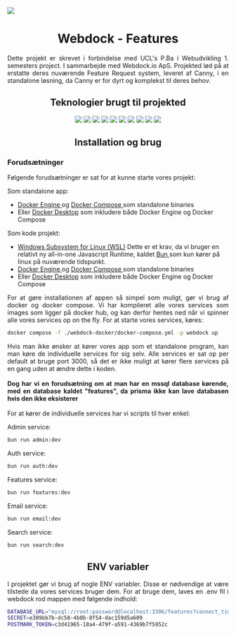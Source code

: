 <img src="https://i.imgur.com/xctSMz9_d.webp?maxwidth=1584&fidelity=grand"></img>

<h1 align="center"> Webdock - Features </h1>
<p align="justify">
Dette projekt er skrevet i forbindelse med UCL's P.Ba i Webudvikling 1. semesters project. I sammarbejde med Webdock.io ApS. Projekted lød på at erstatte deres nuværende Feature Request system, leveret af Canny, i en standalone løsning, da Canny er for dyrt og komplekst til deres behov.
</p>

<h2 align="center">Teknologier brugt til projekted</h2>
<p align="center">
<a href="https://vuejs.org" style="text-decoration: none"> 
    <img src="https://custom-icon-badges.demolab.com/badge/-Vue-4FC08D?style=for-the-badge&logo=vuedotjs&logoColor=white"/>
</a>
<a href="https://bun.sh" style="text-decoration: none"> 
    <img src="https://custom-icon-badges.demolab.com/badge/-Bun-000000?style=for-the-badge&logo=Bun&logoColor=white"/>
</a>
<a href="https://www.elysiajs.com" style="text-decoration: none"> 
<img src="https://custom-icon-badges.demolab.com/badge/-Elysia-1f2937?style=for-the-badge&logo=elysia" />
</a>
<a href="https://www.prisma.io" style="text-decoration: none"> 
    <img src="https://custom-icon-badges.demolab.com/badge/-Prisma-2D3748?style=for-the-badge&logo=Prisma"/>
</a>
<a href="https://www.docker.com" style="text-decoration: none"> 
    <img src="https://custom-icon-badges.demolab.com/badge/-Docker-2496ED?style=for-the-badge&logo=Docker&logoColor=white"/>
</a>
<a href="https://minikube.sigs.k8s.io/" style="text-decoration: none"> 
    <img src="https://custom-icon-badges.demolab.com/badge/-Minikube-326CE5?style=for-the-badge&logo=Kubernetes&logoColor=white"/>
</a>
<a href="https://www.typescriptlang.org" style="text-decoration: none"> 
    <img src="https://custom-icon-badges.demolab.com/badge/-Typescript-3178C6?style=for-the-badge&logo=Typescript&logoColor=white"/>
</a>
<a href="https://www.microsoft.com/en-us/sql-server/sql-server-downloads" style="text-decoration: none"> 
    <img src="https://custom-icon-badges.demolab.com/badge/-MSSQL-CC2927?style=for-the-badge&logo=microsoftsqlserver&logoColor=white"/>
</a>
<a href="https://grafana.com" style="text-decoration: none"> 
    <img src="https://custom-icon-badges.demolab.com/badge/-Grafana-F46800?style=for-the-badge&logo=grafana&logoColor=white"/>
</a>
<a href="https://prometheus.io" style="text-decoration: none"> 
    <img src="https://custom-icon-badges.demolab.com/badge/-Prometheus-E6522C?style=for-the-badge&logo=prometheus&logoColor=white"/>
</a>
</p>

<h2 align="center">
    Installation og brug
</h2>
<h3>
    Forudsætninger
</h3>
<p>
Følgende forudsætninger er sat for at kunne starte vores projekt:

Som standalone app:
* <a href="https://docs.docker.com/engine/install/binaries/">Docker Engine </a> og <a href="https://docs.docker.com/compose/install/standalone/"> Docker Compose </a> som standalone binaries
* Eller <a href="https://docs.docker.com/desktop/">Docker Desktop</a> som inkludere både Docker Engine og Docker Compose

Som kode projekt:
* <a href="https://learn.microsoft.com/en-us/windows/wsl/install"> Windows Subsystem for Linux (WSL)</a> Dette er et krav, da vi bruger en relativt ny all-in-one Javascript Runtime, kaldet <a href="https://www.bun.sh"> Bun </a> som kun kører på linux på nuværende tidspunkt.
* <a href="https://docs.docker.com/engine/install/binaries/">Docker Engine </a> og <a href="https://docs.docker.com/compose/install/standalone/"> Docker Compose </a> som standalone binaries
* Eller <a href="https://docs.docker.com/desktop/">Docker Desktop</a> som inkludere både Docker Engine og Docker Compose
</p>

<p align="justify">
    For at gøre installationen af appen så simpel som muligt, gør vi brug af docker og docker compose. Vi har kompileret alle vores services som images som ligger på docker hub, og kan derfor hentes ned når vi spinner alle vores services op on the fly. For at starte vores services, køres:
</p>

```sh
docker compose -f ./webdock-docker/docker-compose.yml -p webdock up
```

<p align="justify">
    Hvis man ikke ønsker at kører vores app som et standalone program, kan man køre de individuelle services for sig selv. Alle services er sat op per default at bruge port 3000, så det er ikke muligt at kører flere services på en gang uden at ændre dette i koden.
    <br><br>
    <b>
    Dog har vi en forudsætning om at man har en mssql database kørende, med en database kaldet "features", da prisma ikke kan lave databasen hvis den ikke eksisterer</b>
    <br>
    <br>
    For at kører de individuelle services har vi scripts til hver enkel:
</p>

Admin service:
```sh
bun run admin:dev
```
Auth service:
```sh
bun run auth:dev
```
Features service:
```sh
bun run features:dev
```
Email service:
```sh
bun run email:dev
```
Search service:
```sh
bun run search:dev
```

<h2 align="center">
    ENV variabler
</h2>
<p align="justify">
I projektet gør vi brug af nogle ENV variabler. Disse er nødvendige at være tilstede da vores services bruger dem. For at bruge dem, laves en .env fil i webdock rod mappen med følgende indhold:
</p>

```sh
DATABASE_URL="mysql://root:password@localhost:3306/features?connect_timeout=600"
SECRET=e389bb7b-dc58-4b0b-8f54-dac159d5a609
POSTMARK_TOKEN=c3d41965-18a4-479f-a591-4369b7f5952c
```


